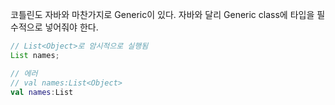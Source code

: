 코틀린도 자바와 마찬가지로 Generic이 있다. 자바와 달리 Generic class에 타입을 필수적으로 넣어줘야 한다.

```java
// List<Object>로 암시적으로 실행됨
List names;
```

```kotlin
// 에러
// val names:List<Object>
val names:List
```